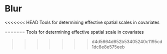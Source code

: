 # Blur
<<<<<<< HEAD
Tools for determining effective spatial scales in covariates

=======
Tools for determining effective spatial scale in covariates
>>>>>>> d4d5664d652b53405240c1195cd1dc8e8e575eeb
